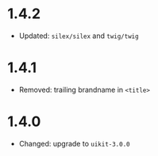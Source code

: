 # 1.4.2

- Updated: `silex/silex` and `twig/twig`

# 1.4.1

- Removed: trailing brandname in `<title>`

# 1.4.0

- Changed: upgrade to `uikit-3.0.0`
